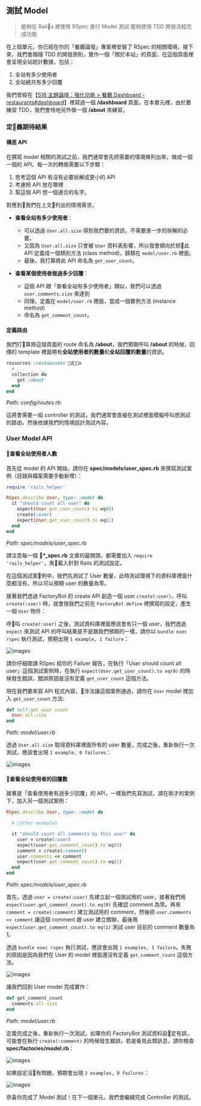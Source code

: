## 測試 Model
> 能夠在 Rails 裡使用 RSpec 進行 Model 測試
> 能夠使用 TDD 開發流程完成功能

在上個單元，你已經在你的「餐廳論壇」專案裡安裝了 RSpec 的相關環境，接下來，我們會跟隨 TDD 的開發原則，實作一個「關於本站」的頁面，在這個頁面裡會呈現全站統計數據，包括：
1. 全站有多少使用者
2. 全站總共有多少回覆

我們曾經在【[S16 主題論壇：強化功能 > 餐廳 Dashboard - restaurants#dashboard](https://lighthouse.alphacamp.co/units/496)】裡寫過一個 **/dashboard** 頁面，在本單元裡，由於要練習 TDD，我們會特地另外做一個 **/about** 來練習。

### 定義期待結果

#### 構思 API

在撰寫 model 相關的測試之前，我們通常會先把需要的情境條列出來，做成一個一個的 API。每一次的轉換需要以下步驟：
1. 思考這個 API 有沒有必要拆解成更小的 API
2. 考慮把 API 放在哪裡
3. 幫這個 API 想一個適合的名字。

對應到我們在上文列出的情境需求，

- **查看全站有多少使用者**：
  - 可以透過 `User.all.size` 得到我們要的資訊，不需要進一步的拆解的必要。
  - 又因為 `User.all.size` 只會被 `User` 資料表影響，所以我會傾向於把此 API 定義成一個類別方法 (class method)，歸類在 `model/user.rb` 裡面。
  - 最後，我打算將此 API 命名為 `get_user_count`。

- **查看某個使用者做過多少回覆**：
  - 這個 API 跟「查看全站有多少使用者」類似，我們可以透過 `user.comments.size` 來達到
  - 同理，定義在 `model/user.rb` 裡面，當成一個實例方法 (instance method)
  - 命名為 `get_comment_count`。

#### 定義路由

我們打算將這個頁面的 route 命名為 **/about**，我們預期呼叫 **/about** 的時候，回傳的 template 裡面帶有**全站使用者的數量**和**全站回覆的數量**的資訊。

```ruby
resources :restaurants do
  # ...
  collection do
    get :about
  end
end
```
*Path: config/routes.rb*

這將會需要一組 controller 的測試，我們通常會直接在測試裡面模擬呼叫想測試的路由，然後依據我們的情境設計測試內容。

### User Model API

#### 查看全站使用者人數

首先從 model 的 API 開始，請你在 **spec/models/user_spec.rb** 來撰寫測試案例（目錄與檔案需要手動新增）：

```ruby
require 'rails_helper'

RSpec.describe User, type: :model do
  it "should count all user" do
    expect(User.get_user_count).to eq(0)
    create(:user)
    expect(User.get_user_count).to eq(1)
  end
end
```
*Path: spec/models/user_spec.rb*

請注意每一個 **\*_spec.rb** 文章的最開頭，都需要加入 `require 'rails_helper'`，來載入針對 Rails 的測試設定。

在這個測試案例中，我們先測試了 User 數量，此時測試環境下的資料庫裡面什麼都沒有，所以可以預期 user 的數量為零。

接著我們透過 FactoryBot 的 create API 創造一個 user `create(:user)`，呼叫 `create(:user)` 時，就會按我們之前在 `FactoryBot.define` 裡撰寫的設定，產生一個 `User` 物件：

呼叫 `create(:user)` 之後，測試資料庫裡面應該會有只一個 user，我們透過 `expect` 來測試 API 的呼叫結果是不是跟我們預期的一樣，請你以 `bundle exec rspec` 執行測試，預期出現 `1 example, 1 failure`：

![images](images/02-count-user-red.png)

請你仔細閱讀 RSpec 給你的 Failuer 報告，在執行「User should count all user」這個測試案例時，在執行 `expect(User.get_user_count).to eq(0)` 的時候發生錯誤，錯誤原因是沒有定義 `get_user_count` 這個方法。

現在我們要來寫 API 程式內容，涉法讓這個案例通過，請你在 `User` model 裡加入 `get_user_count` 方法:

```ruby
def self.get_user_count
  User.all.size
end
```
*Path: model/user.rb*

透過 `User.all.size` 取得資料庫裡面所有的 user 數量，完成之後，重新執行一次測試，應該會出現 `1 example, 0 failures`：

![images](images/03-count-user-green.png)

#### 查看全站使用者的回覆數

接著是「查看使用者有過多少回覆」的 API，一樣我們先寫測試，請在剛才的案例下，加入另一個測試案例：

```ruby
RSpec.describe User, type: :model do

  # other examples

  it "should count all comments by this user" do
    user = create(:user)
    expect(user.get_comment_count).to eq(0)
    comment = create(:comment)
    user.comments << comment
    expect(user.get_comment_count).to eq(1)
  end
end
```
*Path: spec/models/user_spec.rb*

首先，透過 `user = create(:user)` 先建立起一個測試用的 user，接著我們用 `expect(user.get_comment_count).to eq(0)` 先確認 comment 為零。再來 `comment = create(:comment)` 建立測試用的 comment，然後把 `user.comments << comment` 讓這個 comment 跟 user 建立關聯，最後用 `expect(user.get_comment_count).to eq(1)` 測試 user 目前的 comment 數量為 1。

透過 `bundle exec rspec` 執行測試，應該會出現 `1 examples, 1 failure`。失敗的原因是因為我們在 User 的 model 裡面還沒有定義 `get_comment_count` 這個方法。

![images](images/04-user-comment-red.png)

讓我們回到 User model 完成實作：

```ruby
def get_comment_count
  comments.all.size
end
```
*Path: model/user.rb*

定義完成之後，重新執行一次測試，如果你的 FactoryBot 測試資料設定有誤，可能會在執行 `create(:comment)` 的時候發生錯誤，若是看見此類訊息，請你檢查 **spec/factories/model.rb**：

![images](images/05-user-comment-failure.png)

如果設定沒有問題，預期會出現 `2 examples, 0 failures`：

![images](images/06-user-comment-green.png)

恭喜你完成了 Model 測試！在下一個單元，我們會繼續完成 Controller 的測試。
